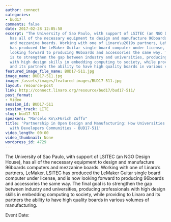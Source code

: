 ```yaml
---
author: connect
categories:
- bud17
comments: false
date: 2017-02-28 12:05:58
excerpt: "The University of Sao Paulo, with support of LSITEC (an NGO Design House),
  has all of the necessary equipment to design and manufacture 96boards computers
  and mezzanine boards. Working with one of Linaro\u2019s partners, LeMaker, LSITEC
  has produced the LeMaker Guitar single board computer under license, and is now
  looking forward to producing 96boards and accessories the same way. The final goal
  is to strengthen the gap between industry and universities, producing professionals
  with high design skills in embedding computing to society, while providing to Linaro
  and its partners the ability to have high quality boards in various volumes of manufacturing."
featured_image_file_name: BUD17-511.jpg
image_name: BUD17-511.jpg
image: /assets/images/featured-images/BUD17-511.jpg
layout: resource-post
link: http://connect.linaro.org/resource/bud17/bud17-511/
post_format:
- Video
session_id: BUD17-511
session_track: LITE
slug: bud17-511
speakers: "Marcelo Kn\xF6rich Zuffo"
title: 'Partnership in Open Design and Manufacturing: How Universities can Contribute
  with Developers Communities - BUD17-511'
video_length: 00:00
video_thumbnail: None
wordpress_id: 4729
---
```


The University of Sao Paulo, with support of LSITEC (an NGO Design House), has all of the necessary equipment to design and manufacture 96boards computers and mezzanine boards. Working with one of Linaro’s partners, LeMaker, LSITEC has produced the LeMaker Guitar single board computer under license, and is now looking forward to producing 96boards and accessories the same way. The final goal is to strengthen the gap between industry and universities, producing professionals with high design skills in embedding computing to society, while providing to Linaro and its partners the ability to have high quality boards in various volumes of manufacturing.

Event Date:
